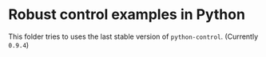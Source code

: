 # Robust control examples in Python

This folder tries to uses the last stable version of `python-control`. (Currently `0.9.4`)